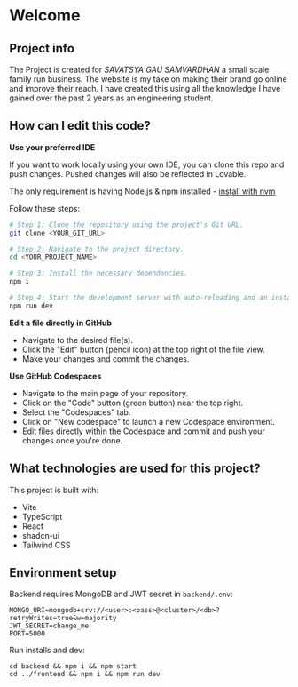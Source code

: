 # Welcome 

## Project info
The Project is created for *SAVATSYA GAU SAMVARDHAN* a small scale family run business. The website is my take on making their brand go online and improve their reach. I have created this using all the knowledge I have gained over the past 2 years as an engineering student.

## How can I edit this code?

**Use your preferred IDE**

If you want to work locally using your own IDE, you can clone this repo and push changes. Pushed changes will also be reflected in Lovable.

The only requirement is having Node.js & npm installed - [install with nvm](https://github.com/nvm-sh/nvm#installing-and-updating)

Follow these steps:

```sh
# Step 1: Clone the repository using the project's Git URL.
git clone <YOUR_GIT_URL>

# Step 2: Navigate to the project directory.
cd <YOUR_PROJECT_NAME>

# Step 3: Install the necessary dependencies.
npm i

# Step 4: Start the development server with auto-reloading and an instant preview.
npm run dev
```

**Edit a file directly in GitHub**

- Navigate to the desired file(s).
- Click the "Edit" button (pencil icon) at the top right of the file view.
- Make your changes and commit the changes.

**Use GitHub Codespaces**

- Navigate to the main page of your repository.
- Click on the "Code" button (green button) near the top right.
- Select the "Codespaces" tab.
- Click on "New codespace" to launch a new Codespace environment.
- Edit files directly within the Codespace and commit and push your changes once you're done.

## What technologies are used for this project?

This project is built with:

- Vite
- TypeScript
- React
- shadcn-ui
- Tailwind CSS

## Environment setup

Backend requires MongoDB and JWT secret in `backend/.env`:

```
MONGO_URI=mongodb+srv://<user>:<pass>@<cluster>/<db>?retryWrites=true&w=majority
JWT_SECRET=change_me
PORT=5000
```

Run installs and dev:

```
cd backend && npm i && npm start
cd ../frontend && npm i && npm run dev
```